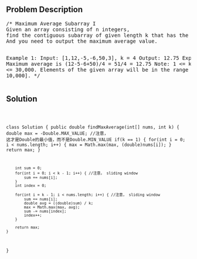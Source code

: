 <!--
<style>
  body { font-family: Arial, sans-serif; }
  .container { max-width: 100%; margin: 50px auto; padding: 10px; }
  .comment-block { background-color: #f9f9f9; padding: 10px; border-left: 5px solid #ccc; max-width: 400px; margin: 20px auto; overflow-wrap: break-word; white-space: pre-wrap; }
  .code-block { background-color: #f4f4f4; padding: 10px; border: 1px solid #ddd; max-width: 400px; margin: 20px auto; overflow-wrap: break-word; white-space: pre-wrap; }
</style>
-->

<div class='container'>
<h2>Problem Description</h2>
<div class='comment-block'>
<pre>
/* Maximum Average Subarray I
Given an array consisting of n integers, 
find the contiguous subarray of given length k that has the maximum average value. 
And you need to output the maximum average value.

Example 1:
Input: [1,12,-5,-6,50,3], k = 4
Output: 12.75
Explanation: Maximum average is (12-5-6+50)/4 = 51/4 = 12.75
Note:
1 <= k <= n <= 30,000.
Elements of the given array will be in the range [-10,000, 10,000].
*/
</pre>
</div>

<h2>Solution</h2>
<div class='code-block'>
<pre><code class='language-java'>

class Solution {
    public double findMaxAverage(int[] nums, int k) {
        double max = -Double.MAX_VALUE; //注意， 这才是Double的最小值，而不是Double.MIN_VALUE
        if(k == 1) {
            for(int i = 0; i < nums.length; i++) {
                max = Math.max(max, (double)nums[i]);
            }
            return max;
        }
        
        int sum = 0;
        for(int i = 0; i < k - 1; i++) { //注意， sliding window
            sum += nums[i];
        }
        int index = 0;
        
        for(int i = k - 1; i < nums.length; i++) { //注意， sliding window
            sum += nums[i];
            double avg = ((double)sum) / k;
            max = Math.max(max, avg);
            sum -= nums[index];
            index++;
        }
        
        return max;   
    }
}</code></pre>
</div>
</div>
